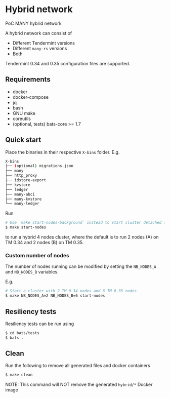 # Hybrid network

PoC MANY hybrid network

A hybrid network can consist of

- Different Tendermint versions
- Different `many-rs` versions
- Both

Tendermint 0.34 and 0.35 configuration files are supported.

## Requirements

- docker
- docker-compose
- jq
- bash
- GNU make
- coreutils
- (optional, tests) bats-core >= 1.7

## Quick start

Place the binaries in their respective `X-bins` folder. E.g.

```bash
X-bins
├── (optional) migrations.json
├── many
├── http_proxy
├── idstore-export
├── kvstore
├── ledger
├── many-abci
├── many-kvstore
└── many-ledger
```

Run

```bash
# Use `make start-nodes-background` instead to start cluster detached from the terminal
$ make start-nodes
```

to run a hybrid 4 nodes cluster, where the default is to run 2 nodes (A) on TM 0.34 and 2 nodes (B) on TM 0.35.

### Custom number of nodes

The number of nodes running can be modified by setting the `NB_NODES_A` and `NB_NODES_B` variables.

E.g.
```bash
# Start a cluster with 2 TM 0.34 nodes and 6 TM 0.35 nodes
$ make NB_NODES_A=2 NB_NODES_B=6 start-nodes
```

## Resiliency tests

Resiliency tests can be run using

```bash
$ cd bats/tests
$ bats .
```

## Clean

Run the following to remove all generated files and docker containers

```bash
$ make clean
```

NOTE: This command will NOT remove the generated `hybrid/*` Docker image

